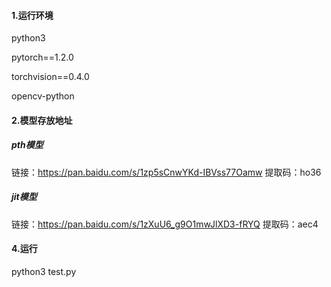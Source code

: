 #### 1.运行环境

python3

pytorch==1.2.0

torchvision==0.4.0

opencv-python

#### 2.模型存放地址

##### pth模型

链接：https://pan.baidu.com/s/1zp5sCnwYKd-IBVss77Oamw 
提取码：ho36 

##### jit模型

链接：https://pan.baidu.com/s/1zXuU6_g9O1mwJlXD3-fRYQ 
提取码：aec4 

#### 4.运行

python3 test.py

